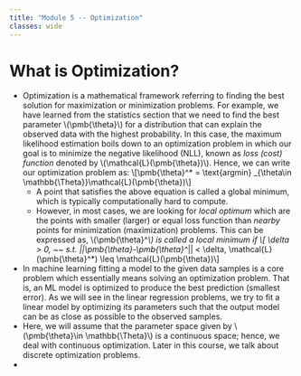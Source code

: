 ```yaml
---
title: "Module 5 -- Optimization"
classes: wide
---
```

# What is Optimization?
* Optimization is a mathematical framework referring to finding the best solution for maximization or minimization problems. For example, we have learned from the statistics section that we need to find the best parameter \\(\pmb{\theta}\\) for a distribution that can explain the observed data with the highest probability. In this case, the maximum likelihood estimation boils down to an optimization problem in which our goal is to minimize the negative likelihood (NLL), known as _loss (cost) function_ denoted by \\(\mathcal{L}(\pmb{\theta})\\). Hence, we can write our optimization problem as:
  \\[\pmb{\theta}^* = \text{argmin} _{\theta\in \mathbb{\Theta}}\mathcal{L}(\pmb{\theta})\\] 
  - A point that satisfies the above equation is called a global minimum, which is typically computationally hard to compute.
  - However, in most cases, we are looking for _local optimum_ which are the points with smaller (larger) or equal loss function than _nearby_ points for minimization (maximization) problems. This can be expressed as, \\(\pmb{\theta}^*\\) is called a local minimum if 
    \\[ \delta > 0, ~~ s.t. \|\|\pmb{\theta}-\pmb{\theta}^*\|\| < \delta, \mathcal{L}(\pmb{\theta}^*) \leq \mathcal{L}(\pmb{\theta})\\]
* In machine learning fitting a model to the given data samples is a core problem which essentially means solving an optimization problem. That is, an ML model is optimized to produce the best prediction (smallest error). As we will see in the linear regression problems, we try to fit a linear model by optimizing its parameters such that the output model can be as close as possible to the observed samples.
* Here, we will assume that the parameter space given by \\(\pmb{\theta}\in \mathbb{\Theta}\\) is a continuous space; hence, we deal with continuous optimization. Later in this course, we talk about discrete optimization problems.
* 
